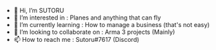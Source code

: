 - 👋 Hi, I’m SUTORU
- 👀 I’m interested in : Planes and anything that can fly
- 🌱 I’m currently learning : How to manage a business (that's not easy)
- 💞️ I’m looking to collaborate on : Arma 3 projects (Mainly)
- 📫 How to reach me : Sutoru#7617 (Discord) 
